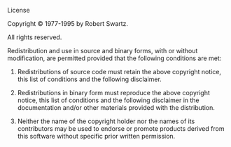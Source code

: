 License



Copyright © 1977-1995 by Robert Swartz.

All rights reserved.



Redistribution and use in source and binary forms, with or without modification, are permitted provided that the following conditions are met:



1. Redistributions of source code must retain the above copyright notice, this list of conditions and the following disclaimer.



2. Redistributions in binary form must reproduce the above copyright notice, this list of conditions and the following disclaimer in the documentation and/or other materials provided with the distribution.



3. Neither the name of the copyright holder nor the names of its contributors may be used to endorse or promote products derived from this software without specific prior written permission.
